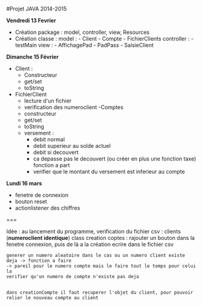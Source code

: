 #Projet JAVA 2014-2015

**Vendredi 13 Fevrier**

- Création package : model, controller, view, Resources
- Création classe :
	model :
		- Client
		- Compte
		- FichierClients
	controller :
		- testMain
	view :
		- AffichagePad
		- PadPass
		- SaisieClient

**Dimanche 15 Février**

- Client :
	- Constructeur
	- get/set
	- toString
- FichierClient
	- lecture d'un fichier
	- verification des numeroclient
-Comptes
	- constructeur
	- get/set
	- toString
	- versement :
		- debit normal
		- debit superieur au solde actuel
		- debit si decouvert
		- ca depasse pas le decouvert (ou créer en plus une fonction taxe) fonction a part
		- verifier que le montant du versement est inferieur au compte

**Lundi 16 mars**

- fenetre de connexion
- bouton reset
- actionlistener des chiffres


===

Idée :
	au lancement du programme, verification du fichier csv : clients (**numeroclient identique**)
	class creation coptes : rajouter un bouton dans la fenetre connexion, puis de là a la création ecrire dans le fichier csv

	generer un numero aleatoire dans le cas ou un numero client existe deja -> fonction a faire
	-> pareil pour le numero compte mais le faire tout le temps pour celui la
	verifier qu'un numero de compte n'existe pas deja


	dans creationCompte il faut recuperer l'objet du client, pour pouvoir relier le nouveau compte au client

